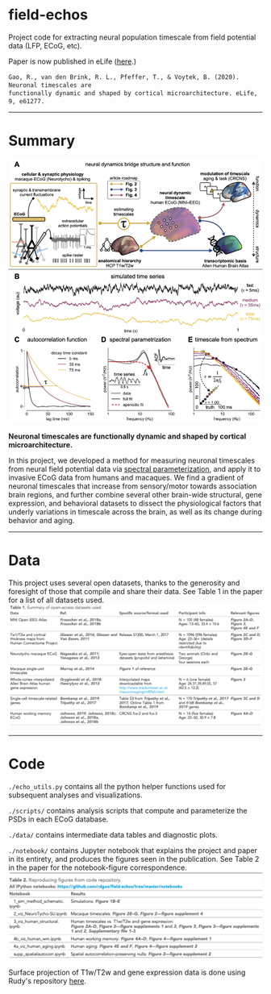 # field-echos
Project code for extracting neural population timescale from field potential data (LFP, ECoG, etc).

Paper is now published in eLife ([here][timescales_elife].)


    Gao, R., van den Brink, R. L., Pfeffer, T., & Voytek, B. (2020). Neuronal timescales are
    functionally dynamic and shaped by cortical microarchitecture. eLife, 9, e61277.

---
# Summary
![](./figures/overview.jpg)

**Neuronal timescales are functionally dynamic and shaped by cortical microarchitecture.**

In this project, we developed a method for measuring neuronal timescales from neural field potential data via [spectral parameterization][napp], and apply it to invasive ECoG data from humans and macaques. We find a gradient of neuronal timescales that increase from sensory/motor towards association brain regions, and further combine several other brain-wide structural, gene expression, and behavioral datasets to dissect the physiological factors that underly variations in timescale across the brain, as well as its change during behavior and aging.

---
# Data
This project uses several open datasets, thanks to the generosity and foresight of those that compile and share their data. See Table 1 in the paper for a list of all datasets used.
![](./figures/data_directions.png)

---
# Code
`./echo_utils.py` contains all the python helper functions used for subsequent analyses and visualizations.

`./scripts/` contains analysis scripts that compute and parameterize the PSDs in each ECoG database.

`./data/` contains intermediate data tables and diagnostic plots.

`./notebook/` contains Jupyter notebook that explains the project and paper in its entirety, and produces the figures seen in the publication. See Table 2 in the paper for the notebook-figure correspondence.
![](./figures/notebook_directions.png)

Surface projection of T1w/T2w and gene expression data is done using Rudy's repository [here][surface_proj].

[timescales_elife]:https://elifesciences.org/articles/61277
[napp]:https://github.com/fooof-tools/fooof
[surface_proj]:https://github.com/rudyvdbrink/Surface_projection/tree/v1.0.0

